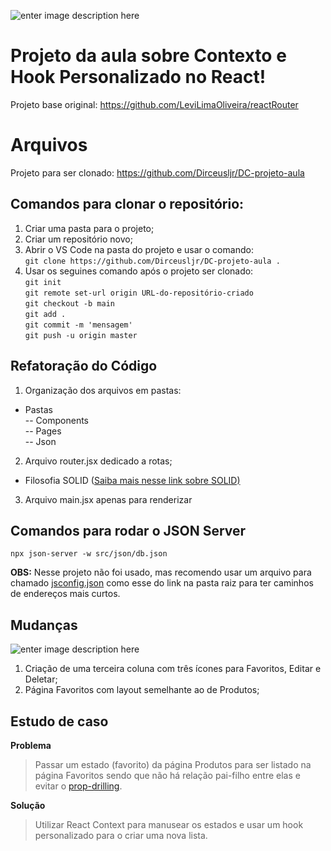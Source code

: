 ![enter image description here](https://i.ibb.co/J3xC2MW/Banner-para-Docs-Resumo-de-Projeto-Moderno-Minimalista-Preto-e-Branco.png)

# Projeto da aula sobre Contexto e Hook Personalizado no React!

Projeto base original: https://github.com/LeviLimaOliveira/reactRouter

# Arquivos

Projeto para ser clonado: https://github.com/Dirceusljr/DC-projeto-aula

## Comandos para clonar o repositório:

 1. Criar uma pasta para o projeto;
 2. Criar um repositório novo;
 3. Abrir o VS Code na pasta do projeto e usar o comando:<br/>
	`git clone https://github.com/Dirceusljr/DC-projeto-aula .`
 4. Usar os seguines comando após o projeto ser clonado:<br/>
	`git init`<br/>
	`git remote set-url origin URL-do-repositório-criado` <br/>
	`git checkout -b main`<br/>
`git add .`<br/>
`git commit -m 'mensagem'`<br/>
`git push -u origin master`

## Refatoração do Código

1. Organização dos arquivos em pastas:
 - Pastas<br/>
 -- Components<br/>
 -- Pages<br/>
 -- Json

2. Arquivo router.jsx dedicado a rotas;
- Filosofia SOLID ([Saiba mais nesse link sobre SOLID)](https://marcosviniciosneves.medium.com/solid-em-react-entendendo-o-single-responsibility-principle-srp-4a2028b35c41)

3. Arquivo main.jsx apenas para renderizar

## Comandos para rodar o JSON Server

    npx json-server -w src/json/db.json

**OBS:** Nesse projeto não foi usado, mas recomendo usar um arquivo para chamado [jsconfig.json](https://github.com/Dirceusljr/React_praticando-com-JS/blob/a7dad71a82fe5c8870415ab789af8a0f077a8eda/jsconfig.json) como esse do link na pasta raiz para ter caminhos de endereços mais curtos.

## Mudanças

![enter image description here](https://i.ibb.co/LxpV6K2/p-gina.png)

1. Criação de uma terceira coluna com três ícones para Favoritos, Editar e Deletar;
2. Página Favoritos com layout semelhante ao de Produtos;

## Estudo de caso

**Problema**
> Passar um estado (favorito) da página Produtos para ser listado na página Favoritos sendo que não há relação pai-filho entre elas e evitar o [prop-drilling](https://www.alura.com.br/artigos/prop-drilling-no-react-js?utm_term=&utm_campaign=&utm_source=adwords&utm_medium=ppc&hsa_acc=7964138385&hsa_cam=20987928442&hsa_grp=157916200306&hsa_ad=689395782879&hsa_src=g&hsa_tgt=dsa-2273097816642&hsa_kw=&hsa_mt=&hsa_net=adwords&hsa_ver=3&gad_source=1&gclid=CjwKCAjw48-vBhBbEiwAzqrZVHKOgGt1z9KiegMdqG40YOZZXHADlvmDY9k2dT47S5rpLAQYfj9oNhoCglgQAvD_BwE).

**Solução**

> Utilizar React Context para manusear os estados e usar um hook personalizado para o criar uma nova lista.
